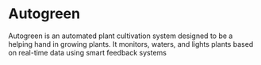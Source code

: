# Autogreen
Autogreen is an automated plant cultivation system designed to be a helping hand in growing plants. It monitors, waters, and lights plants based on real-time data using smart feedback systems
